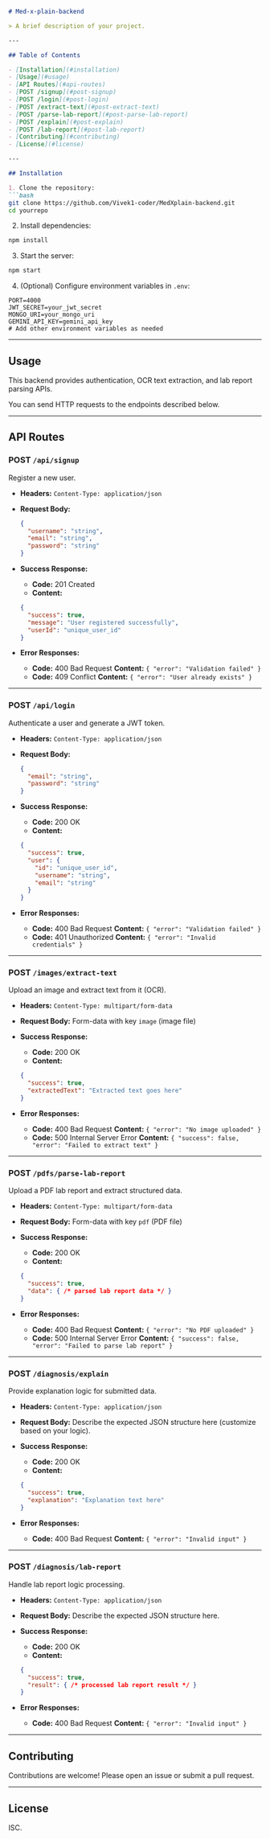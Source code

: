 
````markdown
# Med-x-plain-backend

> A brief description of your project.

---

## Table of Contents

- [Installation](#installation)
- [Usage](#usage)
- [API Routes](#api-routes)
- [POST /signup](#post-signup)
- [POST /login](#post-login)
- [POST /extract-text](#post-extract-text)
- [POST /parse-lab-report](#post-parse-lab-report)
- [POST /explain](#post-explain)
- [POST /lab-report](#post-lab-report)
- [Contributing](#contributing)
- [License](#license)

---

## Installation

1. Clone the repository:  
```bash
git clone https://github.com/Vivek1-coder/MedXplain-backend.git
cd yourrepo
````

2. Install dependencies:

```bash
npm install
```

3. Start the server:

```bash
npm start
```

4. (Optional) Configure environment variables in `.env`:

```env
PORT=4000
JWT_SECRET=your_jwt_secret
MONGO_URI=your_mongo_uri
GEMINI_API_KEY=gemini_api_key
# Add other environment variables as needed
```

---

## Usage

This backend provides authentication, OCR text extraction, and lab report parsing APIs.

You can send HTTP requests to the endpoints described below.

---

## API Routes

### POST `/api/signup`

Register a new user.

* **Headers:**
  `Content-Type: application/json`

* **Request Body:**

  ```json
  {
    "username": "string",
    "email": "string",
    "password": "string"
  }
  ```

* **Success Response:**

  * **Code:** 201 Created
  * **Content:**

  ```json
  {
    "success": true,
    "message": "User registered successfully",
    "userId": "unique_user_id"
  }
  ```

* **Error Responses:**

  * **Code:** 400 Bad Request
    **Content:** `{ "error": "Validation failed" }`
  * **Code:** 409 Conflict
    **Content:** `{ "error": "User already exists" }`

---

### POST `/api/login`

Authenticate a user and generate a JWT token.

* **Headers:**
  `Content-Type: application/json`

* **Request Body:**

  ```json
  {
    "email": "string",
    "password": "string"
  }
  ```

* **Success Response:**

  * **Code:** 200 OK
  * **Content:**

  ```json
  {
    "success": true,
    "user": {
      "id": "unique_user_id",
      "username": "string",
      "email": "string"
    }
  }
  ```

* **Error Responses:**

  * **Code:** 400 Bad Request
    **Content:** `{ "error": "Validation failed" }`
  * **Code:** 401 Unauthorized
    **Content:** `{ "error": "Invalid credentials" }`

---

### POST `/images/extract-text`

Upload an image and extract text from it (OCR).

* **Headers:**
  `Content-Type: multipart/form-data`

* **Request Body:**
  Form-data with key `image` (image file)

* **Success Response:**

  * **Code:** 200 OK
  * **Content:**

  ```json
  {
    "success": true,
    "extractedText": "Extracted text goes here"
  }
  ```

* **Error Responses:**

  * **Code:** 400 Bad Request
    **Content:** `{ "error": "No image uploaded" }`
  * **Code:** 500 Internal Server Error
    **Content:** `{ "success": false, "error": "Failed to extract text" }`

---

### POST `/pdfs/parse-lab-report`

Upload a PDF lab report and extract structured data.

* **Headers:**
  `Content-Type: multipart/form-data`

* **Request Body:**
  Form-data with key `pdf` (PDF file)

* **Success Response:**

  * **Code:** 200 OK
  * **Content:**

  ```json
  {
    "success": true,
    "data": { /* parsed lab report data */ }
  }
  ```

* **Error Responses:**

  * **Code:** 400 Bad Request
    **Content:** `{ "error": "No PDF uploaded" }`
  * **Code:** 500 Internal Server Error
    **Content:** `{ "success": false, "error": "Failed to parse lab report" }`

---

### POST `/diagnosis/explain`

Provide explanation logic for submitted data.

* **Headers:**
  `Content-Type: application/json`

* **Request Body:**
  Describe the expected JSON structure here (customize based on your logic).

* **Success Response:**

  * **Code:** 200 OK
  * **Content:**

  ```json
  {
    "success": true,
    "explanation": "Explanation text here"
  }
  ```

* **Error Responses:**

  * **Code:** 400 Bad Request
    **Content:** `{ "error": "Invalid input" }`

---

### POST `/diagnosis/lab-report`

Handle lab report logic processing.

* **Headers:**
  `Content-Type: application/json`

* **Request Body:**
  Describe the expected JSON structure here.

* **Success Response:**

  * **Code:** 200 OK
  * **Content:**

  ```json
  {
    "success": true,
    "result": { /* processed lab report result */ }
  }
  ```

* **Error Responses:**

  * **Code:** 400 Bad Request
    **Content:** `{ "error": "Invalid input" }`

---

## Contributing

Contributions are welcome! Please open an issue or submit a pull request.

---

## License

ISC.

```


